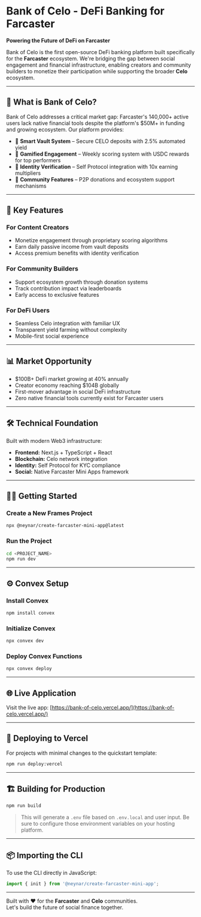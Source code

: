 # Bank of Celo - DeFi Banking for Farcaster

**Powering the Future of DeFi on Farcaster**

Bank of Celo is the first open-source DeFi banking platform built specifically for the **Farcaster** ecosystem. We're bridging the gap between social engagement and financial infrastructure, enabling creators and community builders to monetize their participation while supporting the broader **Celo** ecosystem.

---

## 🌟 What is Bank of Celo?

Bank of Celo addresses a critical market gap: Farcaster's 140,000+ active users lack native financial tools despite the platform's $50M+ in funding and growing ecosystem. Our platform provides:

- 🏦 **Smart Vault System** – Secure CELO deposits with 2.5% automated yield  
- 🎯 **Gamified Engagement** – Weekly scoring system with USDC rewards for top performers  
- 🔐 **Identity Verification** – Self Protocol integration with 10x earning multipliers  
- 🤝 **Community Features** – P2P donations and ecosystem support mechanisms  

---

## 🚀 Key Features

### For Content Creators
- Monetize engagement through proprietary scoring algorithms  
- Earn daily passive income from vault deposits  
- Access premium benefits with identity verification  

### For Community Builders
- Support ecosystem growth through donation systems  
- Track contribution impact via leaderboards  
- Early access to exclusive features  

### For DeFi Users
- Seamless Celo integration with familiar UX  
- Transparent yield farming without complexity  
- Mobile-first social experience  

---

## 📊 Market Opportunity

- $100B+ DeFi market growing at 40% annually  
- Creator economy reaching $104B globally  
- First-mover advantage in social DeFi infrastructure  
- Zero native financial tools currently exist for Farcaster users  

---

## 🛠 Technical Foundation

Built with modern Web3 infrastructure:

- **Frontend:** Next.js + TypeScript + React  
- **Blockchain:** Celo network integration  
- **Identity:** Self Protocol for KYC compliance  
- **Social:** Native Farcaster Mini Apps framework  

---

## 🧑‍💻 Getting Started

### Create a New Frames Project

```bash
npx @neynar/create-farcaster-mini-app@latest
```

### Run the Project

```bash
cd <PROJECT_NAME>
npm run dev
```

---

## ⚙️ Convex Setup

### Install Convex

```bash
npm install convex
```

### Initialize Convex

```bash
npx convex dev
```

### Deploy Convex Functions

```bash
npx convex deploy
```

---

## 🌐 Live Application

Visit the live app: [https://bank-of-celo.vercel.app/](https://bank-of-celo.vercel.app/)

---

## 🚀 Deploying to Vercel

For projects with minimal changes to the quickstart template:

```bash
npm run deploy:vercel
```

---

## 🏗 Building for Production

```bash
npm run build
```

> This will generate a `.env` file based on `.env.local` and user input. Be sure to configure those environment variables on your hosting platform.

---

## 📦 Importing the CLI

To use the CLI directly in JavaScript:

```javascript
import { init } from '@neynar/create-farcaster-mini-app';
```

---

Built with ❤️ for the **Farcaster** and **Celo** communities.  
Let's build the future of social finance together.
